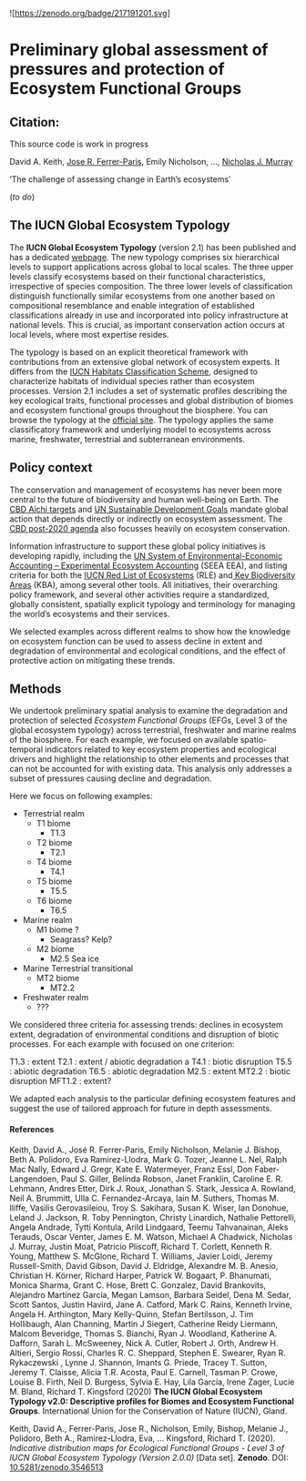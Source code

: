 ![https://zenodo.org/badge/217191201.svg]

# Preliminary global assessment of pressures and protection of Ecosystem Functional Groups

## Citation:
This source code is work in progress

David A. Keith, [Jose R. Ferrer-Paris](https://github.com/jrfep), Emily Nicholson, ..., [Nicholas J. Murray](https://github.com/nick-murray)

‘The challenge of assessing change in Earth’s ecosystems’

(*to do*)

##  The IUCN Global Ecosystem Typology

The **IUCN Global Ecosystem Typology** (version 2.1) has been published and has a dedicated [webpage](https://global-ecosystems.org/). The new typology comprises six hierarchical levels to support applications across global to local scales. The three upper levels classify ecosystems based on their functional characteristics, irrespective of species composition. The three lower levels of classification distinguish functionally similar ecosystems from one another based on compositional resemblance and enable integration of established classifications already in use and incorporated into policy infrastructure at national levels. This is crucial, as important conservation action occurs at local levels, where most expertise resides.

The typology is based on an explicit theoretical framework with contributions from an extensive global network of ecosystem experts. It differs from the [IUCN Habitats Classification Scheme](https://www.iucnredlist.org/resources/habitat-classification-scheme), designed to characterize habitats of individual species rather than ecosystem processes. Version 2.1 includes a set of systematic profiles describing the key ecological traits, functional processes and global distribution of biomes and ecosystem functional groups throughout the biosphere. You can browse the typology at the [official site](https://global-ecosystems.org/). The typology applies the same classificatory framework and underlying model to ecosystems across marine, freshwater, terrestrial and subterranean environments.

## Policy context

The conservation and management of ecosystems has never been more central to the future of biodiversity and human well-being on Earth. The <a href="https://www.cbd.int/sp/targets/" target="_blank">CBD Aichi targets</a> and <a href="https://www.un.org/sustainabledevelopment/sustainable-development-goals/" target="_blank">UN Sustainable Development Goals</a> mandate global action that depends directly or indirectly on ecosystem assessment. The <a href="https://www.cbd.int/article/2020-01-10-19-02-38" target="_blank">CBD post-2020 agenda</a> also focusses heavily on ecosystem conservation.</p>

Information infrastructure to support these global policy initiatives is developing rapidly, including the <a href="https://seea.un.org/content/seea-experimental-ecosystem-accounting-revision" target="_blank">UN System of Environmental-Economic Accounting – Experimental Ecosystem Accounting</a> (SEEA EEA), and listing criteria for both the <a href="https://iucnrle.org/about-rle/" target="_blank">IUCN Red List of Ecosystems</a> (RLE) and<a href="https://www.iucn.org/resources/conservation-tools/world-database-on-key-biodiversity-areas" target="_blank"> Key Biodiversity Areas</a> (KBA), among several other tools. All initiatives, their overarching policy framework, and several other activities require a standardized, globally consistent, spatially explicit typology and terminology for managing the world’s ecosystems and their services.

We selected examples across different realms to show how the knowledge on ecosystem function can be used to assess decline in extent and degradation of environmental and ecological conditions, and the effect of protective action on mitigating these trends.

## Methods

We undertook preliminary spatial analysis to examine the degradation and protection of selected _Ecosystem Functional Groups_ (EFGs, Level 3 of the global ecosystem typology) across terrestrial, freshwater and marine realms of the biosphere. For each example, we focused on available spatio-temporal indicators related to key ecosystem properties and ecological drivers and highlight the relationship to other elements and processes that can not be accounted for with existing data. This analysis only addresses a subset of  pressures causing decline and degradation.

Here we focus on following examples:

- Terrestrial realm
  - T1 biome
    - T1.3
  - T2 biome
    - T2.1
  - T4 biome
    - T4.1
  - T5 biome
    - T5.5
  - T6 biome
    - T6.5
- Marine realm
  - M1 biome ?
    - Seagrass? Kelp?
  - M2 biome
    - M2.5 Sea ice
- Marine Terrestrial transitional
  - MT2 biome
    - MT2.2
- Freshwater realm
  - ???

We considered three criteria for assessing trends: declines in ecosystem extent, degradation of environmental conditions and disruption of biotic processes. For each example with focused on one criterion:

T1.3 : extent
T2.1 : extent / abiotic degradation a
T4.1 : biotic disruption
T5.5 : abiotic degradation
T6.5 : abiotic degradation
M2.5 : extent
MT2.2 : biotic disruption
MFT1.2 : extent?

We adapted each analysis to the particular defining ecosystem features and suggest the use of tailored approach for future in depth assessments.


#### References


Keith, David A., José R. Ferrer-Paris, Emily Nicholson, Melanie J. Bishop, Beth A. Polidoro, Eva Ramirez-Llodra, Mark G. Tozer, Jeanne L. Nel, Ralph Mac Nally, Edward J. Gregr, Kate E. Watermeyer, Franz Essl, Don Faber-Langendoen, Paul S. Giller, Belinda Robson, Janet Franklin, Caroline E. R. Lehmann, Andres Etter, Dirk J. Roux, Jonathan S. Stark, Jessica A. Rowland, Neil A. Brummitt, Ulla C. Fernandez-Arcaya, Iain M. Suthers, Thomas M. Iliffe, Vasilis Gerovasileiou, Troy S. Sakihara, Susan K. Wiser, Ian Donohue, Leland J. Jackson, R. Toby Pennington, Christy Linardich, Nathalie Pettorelli, Angela Andrade, Tytti Kontula, Arild Lindgaard, Teemu Tahvanainan, Aleks Terauds, Oscar Venter, James E. M. Watson, Michael A Chadwick, Nicholas J. Murray, Justin Moat, Patricio Pliscoff, Richard T. Corlett, Kenneth R. Young, Matthew S. McGlone, Richard T. Williams, Javier Loidi, Jeremy Russell-Smith, David Gibson, David J. Eldridge, Alexandre M. B. Anesio, Christian H. Körner, Richard Harper, Patrick W. Bogaart, P. Bhanumati, Monica Sharma, Grant C. Hose, Brett C. Gonzalez, David Brankovits, Alejandro Martínez García, Megan Lamson, Barbara Seidel, Dena M. Sedar, Scott Santos, Justin Havird, Jane A. Catford, Mark C. Rains, Kenneth Irvine, Angela H. Arthington, Mary Kelly-Quinn, Stefan Bertilsson, J. Tim Hollibaugh, Alan Channing, Martin J Siegert, Catherine Reidy Liermann, Malcom Beveridge, Thomas S. Bianchi, Ryan J. Woodland, Katherine A. Dafforn, Sarah L. McSweeney, Nick A. Cutler, Robert J. Orth, Andrew H. Altieri, Sergio Rossi, Charles R. C. Sheppard, Stephen E. Swearer, Ryan R. Rykaczewski , Lynne J. Shannon, Imants G. Priede, Tracey T. Sutton, Jeremy T. Claisse, Alicia T.R. Acosta, Paul E. Carnell,  Tasman P. Crowe, Louise B. Firth, Neil D. Burgess, Sylvia E. Hay, Lila García, Irene Zager, Lucie M. Bland, Richard T. Kingsford (2020) **The IUCN Global Ecosystem Typology v2.0: Descriptive profiles for Biomes and Ecosystem Functional Groups**. International Union for the Conservation of Nature (IUCN), Gland.

Keith, David A., Ferrer-Paris, Jose R., Nicholson, Emily, Bishop, Melanie J., Polidoro, Beth A., Ramirez-Llodra, Eva, … Kingsford, Richard T. (2020). *Indicative distribution maps for Ecological Functional Groups - Level 3 of IUCN Global Ecosystem Typology (Version 2.0.0)* [Data set]. **Zenodo**. DOI: [10.5281/zenodo.3546513](http://doi.org/10.5281/zenodo.3546513)
